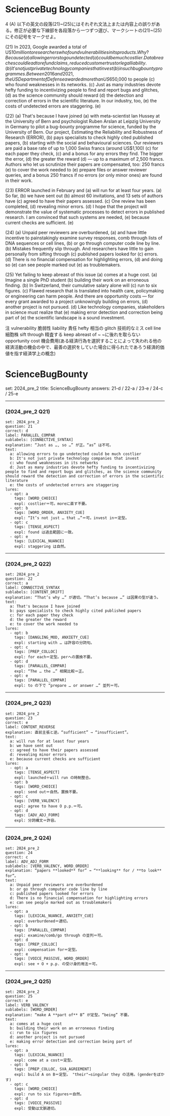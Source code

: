 




# ScienceBug Bounty

4 (A) 以下の英文の段落(21)~(25)にはそれぞれ文法上または内容上の誤りがある。修正が必要な下線部を各段落から一つずつ選び、マークシートの(21)~(25)にその記号をマークせよ。

(21) In 2023, Google awarded a total of US$10 million to researchers who found vulnerabilities in its products. Why? Because (a) allowing errors to go undetected (a) could be much costlier.  Data breaches could lead to refund claims, reduced customer trust or legal liability. (b) It's not just private technology companies that invest (b) in such bug bounty programmes. Between 2016 and 2021, the US Department of Defense awarded more than US$650,000 to people (c) who found weaknesses in its networks. (c) Just as many industries devote hefty funding to incentivizing people to find and report bugs and glitches, (d) as the science community should reward (d) the detection and correction of errors in the scientific literature.  In our industry, too, (e) the costs of undetected errors are staggering. (e)

(22) (a) That's because I have joined (a) with meta-scientist Ian Hussey at the University of Bern and psychologist Ruben Arslan at Leipzig University in Germany to pilot a bug-bounty programme for science, funded by the University of Bern. Our project, Estimating the Reliability and Robustness of Research (ERROR), (b) pays specialists to check highly cited published papers, (b) starting with the social and behavioural sciences. Our reviewers are paid a base rate of up to 1,000 Swiss francs (around US$1,100) (c) for each paper they check, (c) and a bonus for any errors they find. The bigger the error, (d) the greater the reward (d) — up to a maximum of 2,500 francs. Authors who let us scrutinize their papers are compensated, too: 250 francs (e) to cover the work needed to (e) prepare files or answer reviewer queries,  and a bonus 250 francs if no errors (or only minor ones) are found in their work.

(23) ERROR launched in February and (a) will run for at least four years. (a) So far, (b) we have sent out (b) almost 60 invitations, and 13 sets of authors have (c) agreed to have their papers assessed. (c) One review has been completed, (d) revealing minor errors. (d) I hope that the project will demonstrate the value of systematic processes to detect errors in published research. I am convinced that such systems are needed, (e) because current checks are sufficient. (e)

(24) (a) Unpaid peer reviewers are overburdened, (a) and have little incentive to painstakingly examine survey responses, comb through lists of DNA sequences or cell lines, (b) or go through computer code line by line. (b) Mistakes frequently slip through. And researchers have little to gain personally from sifting through (c) published papers looked for (c) errors. (d) There is no financial compensation for highlighting errors, (d) and doing so (e) can see people marked out (e) as troublemakers. 

(25) Yet failing to keep abreast of this issue (a) comes at a huge cost. (a) Imagine a single PhD student (b) building their work on an erroneous finding. (b) In Switzerland, their cumulative salary alone will (c) run to six figures. (c) Flawed research that is translated into health care, policymaking or engineering can harm people. And there are opportunity costs — for every grant awarded to a project unknowingly building on errors, (d) another project is not pursued. (d) Like technology companies, stakeholders in science must realize that (e) making error detection and correction being part of (e) the scientific landscape is a sound investment.

注
vulnerability 脆弱性
liability 責任
hefty 相当の
glitch 技術的なミス
cell line 細胞株
sift through 精査する
keep abreast of ~ ~に後れを取らない
opportunity cost 機会費用(ある経済行為を選択することによって失われる他の経済活動の機会の中で、最善の選択をしていた場合に得られたであろう経済的価値を指す経済学上の概念)





# ScienceBugBounty
set: 2024_pre_2
title: ScienceBugBounty
answers: 21-d / 22-a / 23-e / 24-c / 25-e

---

### (2024_pre_2 Q21)
```db
set: 2024_pre_2
question: 21
correct: d
label: PARALLEL_COMPAR
sublabels: [CONNECTIVE_SYNTAX]
explanation: “Just as …, so …” が正。“as” は不可。
text:
  a: allowing errors to go undetected could be much costlier
  b: It's not just private technology companies that invest
  c: who found weaknesses in its networks
  d: Just as many industries devote hefty funding to incentivizing people to find and report bugs and glitches, as the science community should reward the detection and correction of errors in the scientific literature
  e: the costs of undetected errors are staggering
lures:
  - opt: a
    tags: [WORD_CHOICE]
    expl: costlier＝可。moreに直す不要。
  - opt: b
    tags: [WORD_ORDER, ANXIETY_CUE]
    expl: “It’s not just … that …”＝可。invest in＝定型。
  - opt: c
    tags: [TENSE_ASPECT]
    expl: found は過去範囲に一致。
  - opt: e
    tags: [LEXICAL_NUANCE]
    expl: staggering は自然。
```

---

### (2024_pre_2 Q22)
```db
set: 2024_pre_2
question: 22
correct: a
label: CONNECTIVE_SYNTAX
sublabels: [CONTENT_DRIFT]
explanation: “That’s why …” が適切。“That’s because …” は因果の型が違う。
text:
  a: That's because I have joined
  b: pays specialists to check highly cited published papers
  c: for each paper they check
  d: the greater the reward
  e: to cover the work needed to
lures:
  - opt: b
    tags: [DANGLING_MOD, ANXIETY_CUE]
    expl: starting with … は許容の分詞句。
  - opt: c
    tags: [PREP_COLLOC]
    expl: for each＝定型。perへの置換不要。
  - opt: d
    tags: [PARALLEL_COMPAR]
    expl: “The … the …” 相関比較＝正。
  - opt: e
    tags: [PARALLEL_COMPAR]
    expl: to の下で “prepare … or answer …” 並列＝可。
```

---

### (2024_pre_2 Q23)
```db
set: 2024_pre_2
question: 23
correct: e
label: CONTENT_REVERSE
explanation: 直前主張と逆。“sufficient” → “insufficient”。
text:
  a: will run for at least four years
  b: we have sent out
  c: agreed to have their papers assessed
  d: revealing minor errors
  e: because current checks are sufficient
lures:
  - opt: a
    tags: [TENSE_ASPECT]
    expl: launched＋will run の時制整合。
  - opt: b
    tags: [WORD_CHOICE]
    expl: send out＝自然。置換不要。
  - opt: c
    tags: [VERB_VALENCY]
    expl: agree to have O p.p.＝可。
  - opt: d
    tags: [ADV_ADJ_FORM]
    expl: 分詞構文＝許容。
```

---

### (2024_pre_2 Q24)
```db
set: 2024_pre_2
question: 24
correct: c
label: ADV_ADJ_FORM
sublabels: [VERB_VALENCY, WORD_ORDER]
explanation: “papers **looked** for” → “**looking** for / **to look** for”。
text:
  a: Unpaid peer reviewers are overburdened
  b: or go through computer code line by line
  c: published papers looked for errors
  d: There is no financial compensation for highlighting errors
  e: can see people marked out as troublemakers
lures:
  - opt: a
    tags: [LEXICAL_NUANCE, ANXIETY_CUE]
    expl: overburdened＝適切。
  - opt: b
    tags: [PARALLEL_COMPAR]
    expl: examine/comb/go through の並列＝可。
  - opt: d
    tags: [PREP_COLLOC]
    expl: compensation for＝定型。
  - opt: e
    tags: [VOICE_PASSIVE, WORD_ORDER]
    expl: see + O + p.p. の受け身的用法＝可。
```

---

### (2024_pre_2 Q25)
```db
set: 2024_pre_2
question: 25
correct: e
label: VERB_VALENCY
sublabels: [WORD_ORDER]
explanation: “make A **part of** B” が定型。“being” 不要。
text:
  a: comes at a huge cost
  b: building their work on an erroneous finding
  c: run to six figures
  d: another project is not pursued
  e: making error detection and correction being part of
lures:
  - opt: a
    tags: [LEXICAL_NUANCE]
    expl: come at a cost＝定型。
  - opt: b
    tags: [PREP_COLLOC, SVA_AGREEMENT]
    expl: build A on B＝定型。 "their"→singular they の活用。(genderをぼかす)
  - opt: c
    tags: [WORD_CHOICE]
    expl: run to six figures＝自然。
  - opt: d
    tags: [VOICE_PASSIVE]
    expl: 受動は文脈適切。
```